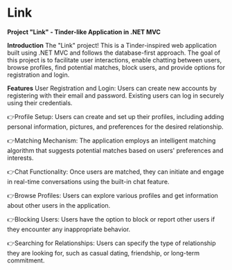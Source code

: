 # Link
**Project "Link" - Tinder-like Application in .NET MVC**

**Introduction**
The "Link" project! This is a Tinder-inspired web application built using .NET MVC and follows the database-first approach. The goal of this project is to facilitate user interactions, enable chatting between users, browse profiles, find potential matches, block users, and provide options for registration and login.

**Features**
User Registration and Login:
Users can create new accounts by registering with their email and password. Existing users can log in securely using their credentials.

👉Profile Setup:
Users can create and set up their profiles, including adding personal information, pictures, and preferences for the desired relationship.

👉Matching Mechanism:
The application employs an intelligent matching algorithm that suggests potential matches based on users' preferences and interests.

👉Chat Functionality:
Once users are matched, they can initiate and engage in real-time conversations using the built-in chat feature.

👉Browse Profiles:
Users can explore various profiles and get information about other users in the application.

👉Blocking Users:
Users have the option to block or report other users if they encounter any inappropriate behavior.

👉Searching for Relationships:
Users can specify the type of relationship they are looking for, such as casual dating, friendship, or long-term commitment.
